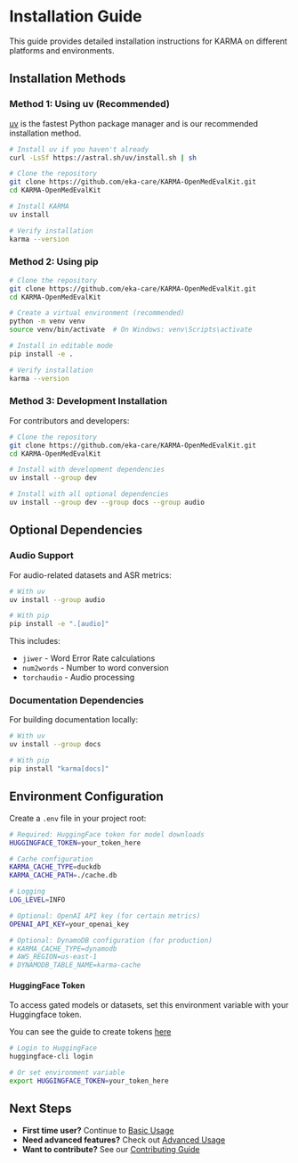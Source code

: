 # Installation Guide

This guide provides detailed installation instructions for KARMA on different platforms and environments.

## Installation Methods

### Method 1: Using uv (Recommended)

[uv](https://docs.astral.sh/uv/) is the fastest Python package manager and is our recommended installation method.

```bash
# Install uv if you haven't already
curl -LsSf https://astral.sh/uv/install.sh | sh

# Clone the repository
git clone https://github.com/eka-care/KARMA-OpenMedEvalKit.git
cd KARMA-OpenMedEvalKit

# Install KARMA
uv install

# Verify installation
karma --version
```

### Method 2: Using pip

```bash
# Clone the repository
git clone https://github.com/eka-care/KARMA-OpenMedEvalKit.git
cd KARMA-OpenMedEvalKit

# Create a virtual environment (recommended)
python -m venv venv
source venv/bin/activate  # On Windows: venv\Scripts\activate

# Install in editable mode
pip install -e .

# Verify installation
karma --version
```

### Method 3: Development Installation

For contributors and developers:

```bash
# Clone the repository
git clone https://github.com/eka-care/KARMA-OpenMedEvalKit.git
cd KARMA-OpenMedEvalKit

# Install with development dependencies
uv install --group dev

# Install with all optional dependencies
uv install --group dev --group docs --group audio
```

## Optional Dependencies

### Audio Support

For audio-related datasets and ASR metrics:

```bash
# With uv
uv install --group audio

# With pip
pip install -e ".[audio]"
```

This includes:
- `jiwer` - Word Error Rate calculations
- `num2words` - Number to word conversion
- `torchaudio` - Audio processing

### Documentation Dependencies

For building documentation locally:

```bash
# With uv
uv install --group docs

# With pip
pip install "karma[docs]"
```

## Environment Configuration

Create a `.env` file in your project root:

```bash
# Required: HuggingFace token for model downloads
HUGGINGFACE_TOKEN=your_token_here

# Cache configuration
KARMA_CACHE_TYPE=duckdb
KARMA_CACHE_PATH=./cache.db

# Logging
LOG_LEVEL=INFO

# Optional: OpenAI API key (for certain metrics)
OPENAI_API_KEY=your_openai_key

# Optional: DynamoDB configuration (for production)
# KARMA_CACHE_TYPE=dynamodb
# AWS_REGION=us-east-1
# DYNAMODB_TABLE_NAME=karma-cache
```

#### HuggingFace Token
To access gated models or datasets, set this environment variable with your Huggingface token.

You can see the guide to create tokens [here](https://huggingface.co/docs/hub/en/security-tokens) 
```bash
# Login to HuggingFace
huggingface-cli login

# Or set environment variable
export HUGGINGFACE_TOKEN=your_token_here
```

## Next Steps

- **First time user?** Continue to [Basic Usage](basic-usage.md)
- **Need advanced features?** Check out [Advanced Usage](advanced-usage.md)
- **Want to contribute?** See our [Contributing Guide](../contributing.md)